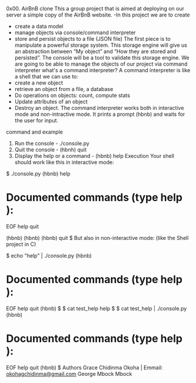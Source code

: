 0x00. AirBnB clone
This a group project that is aimed at deploying on our server a simple copy of the AirBnB website.
-In this project we are to create
- create a data model
- manage objects via console/command interpreter
- store and persist objects to a file (JSON file)
The first piece is to manipulate a powerful storage system. This storage engine will give us an abstraction between “My object” and “How they are stored and persisted”.
The console will be a tool to validate this storage engine. We are going to be able to manage the objects of our project via command interpreter
what's a command interpreter?
A command interpreter is like a shell that we can use to:
- create a new object
- retrieve an object from a file, a database
- Do operations on objects: count, compute stats
- Update attributes of an object
- Destroy an object.
The command interpreter works both in interactive mode and non-intractive mode. It prints a prompt (hbnb) and waits for the user for input.

command and example
1. Run the console - ./console.py
2. Quit the console - (hbnh) quit
3. Display the help or a command - (hbnb) help <command>
Execution
Your shell should work like this in interactive mode:

$ ./console.py
(hbnb) help

Documented commands (type help <topic>):
========================================
EOF  help  quit

(hbnb) 
(hbnb) 
(hbnb) quit
$
But also in non-interactive mode: (like the Shell project in C)

$ echo "help" | ./console.py
(hbnb)

Documented commands (type help <topic>):
========================================
EOF  help  quit
(hbnb) 
$
$ cat test_help
help
$
$ cat test_help | ./console.py
(hbnb)

Documented commands (type help <topic>):
========================================
EOF  help  quit
(hbnb) 
$
Authors
Grace Chidinma Okoha | Emmail: okohagchidinma@gmail.com
George Mbock Mbock
